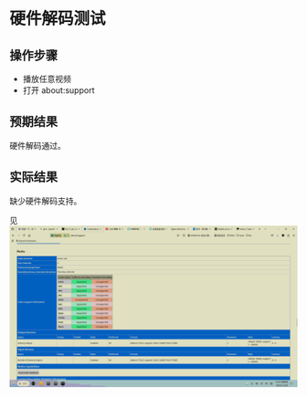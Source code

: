 # 硬件解码测试

## 操作步骤

- 播放任意视频
- 打开 about:support

## 预期结果

硬件解码通过。

## 实际结果

缺少硬件解码支持。

见 ![硬件解码](./img/硬件解码.png)
